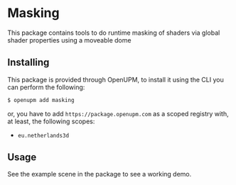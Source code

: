 # Masking

This package contains tools to do runtime masking of shaders via global shader properties using a moveable dome 

## Installing

This package is provided through OpenUPM, to install it using the CLI you can perform the following:

```bash
$ openupm add masking
```

or, you have to add `https://package.openupm.com` as a scoped registry with, at least, the following scopes:

- `eu.netherlands3d`

## Usage

See the example scene in the package to see a working demo.


